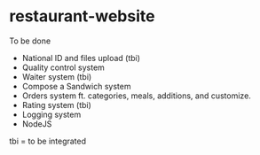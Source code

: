 # restaurant-website
To be done
* National ID and files upload (tbi)
* Quality control system
* Waiter system (tbi)
* Compose a Sandwich system
* Orders system ft. categories, meals, additions, and customize.
* Rating system (tbi)
* Logging system
* NodeJS

tbi = to be integrated
